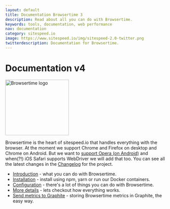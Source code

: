```yaml
---
layout: default
title: Documentation Browsertime 3
description: Read about all you can do with Browsertime.
keywords: tools, documentation, web performance
nav: documentation
category: sitespeed.io
image: https://www.sitespeed.io/img/sitespeed-2.0-twitter.png
twitterdescription: Documentation for Browsertime.
---
```


# Documentation v4

<img src="{{site.baseurl}}/img/logos/browsertime.png" class="pull-right img-big" alt="Browsertime logo" width="200" height="175">

Browsertime is the heart of sitespeed.io that handles everything with the browser. At the moment we support Chrome and Firefox on desktop and Chrome on Android. But we want to [support Opera (on Android)](https://github.com/sitespeedio/browsertime/issues/150)  and when(?!) iOS Safari supports WebDriver we will add that too. You can see all the latest changes in the [Changelog](https://github.com/sitespeedio/browsertime/blob/master/CHANGELOG.md) for the project.

 * [Introduction](introduction/) - what you can do with Browsertime.
 * [Installation](installation/) - install using npm, yarn or run our Docker containers.
 * [Configuration](configuration/) - there's a lot of things you can do with Browsertime.
 * [More details](details/) - lets checkout how everything works.
 * [Send metrics to Graphite](graphite/) - storing Browsertime metrics in Graphite, the easy way.
